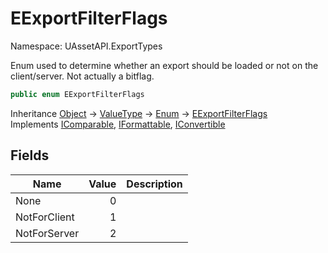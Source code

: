 # EExportFilterFlags

Namespace: UAssetAPI.ExportTypes

Enum used to determine whether an export should be loaded or not on the client/server. Not actually a bitflag.

```csharp
public enum EExportFilterFlags
```

Inheritance [Object](https://docs.microsoft.com/en-us/dotnet/api/system.object) → [ValueType](https://docs.microsoft.com/en-us/dotnet/api/system.valuetype) → [Enum](https://docs.microsoft.com/en-us/dotnet/api/system.enum) → [EExportFilterFlags](./uassetapi.exporttypes.eexportfilterflags.md)<br>
Implements [IComparable](https://docs.microsoft.com/en-us/dotnet/api/system.icomparable), [IFormattable](https://docs.microsoft.com/en-us/dotnet/api/system.iformattable), [IConvertible](https://docs.microsoft.com/en-us/dotnet/api/system.iconvertible)

## Fields

| Name | Value | Description |
| --- | --: | --- |
| None | 0 |  |
| NotForClient | 1 |  |
| NotForServer | 2 |  |
